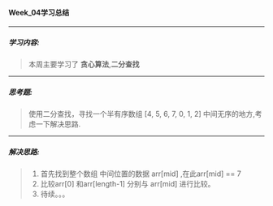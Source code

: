 #### Week_04学习总结

------

##### 学习内容:

> 本周主要学习了 **贪心算法**,**二分查找**

------



##### 思考题:

>  使用二分查找，寻找一个半有序数组 [4, 5, 6, 7, 0, 1, 2] 中间无序的地方,考虑一下解决思路.

------

##### 解决思路:

> 1. 首先找到整个数组 中间位置的数据  arr[mid] ,在此arr[mid] == 7
> 2. 比较arr[0] 和arr[length-1] 分别与 arr[mid] 进行比较。
> 3. 待续。。。
>
> 




